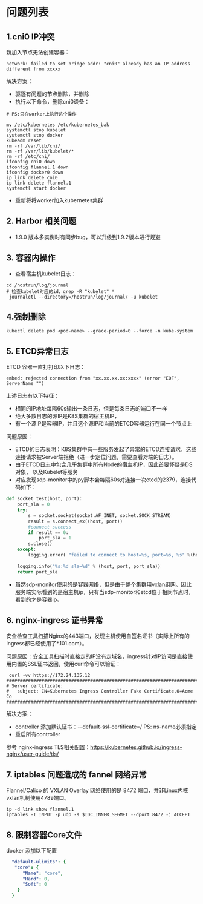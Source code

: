 # 问题列表

## 1.cni0 IP冲突

新加入节点无法创建容器：

```
network: failed to set bridge addr: "cni0" already has an IP address different from xxxxx
```

解决方案：
- 驱逐有问题的节点删除，并删除
- 执行以下命令，删除cni0设备：

```shell
# PS:只在worker上执行这个操作

mv /etc/kubernetes /etc/kubernetes_bak
systemctl stop kubelet
systemctl stop docker
kubeadm reset
rm -rf /var/lib/cni/
rm -rf /var/lib/kubelet/*
rm -rf /etc/cni/
ifconfig cni0 down
ifconfig flannel.1 down
ifconfig docker0 down
ip link delete cni0
ip link delete flannel.1
systemctl start docker
```
- 重新将将worker加入kubernetes集群

## 2. Harbor 相关问题

- 1.9.0 版本多实例时有同步bug，可以升级到1.9.2版本进行规避

## 3. 容器内操作

- 查看宿主机kubelet日志：

```
cd /hostrun/log/journal
# 检查kubelet对应的id，grep -R "kubelet" *
 journalctl --directory=/hostrun/log/journal/ -u kubelet

```

## 4.强制删除

```shell script
kubectl delete pod <pod-name> --grace-period=0 --force -n kube-system
```

## 5. ETCD异常日志

ETCD 容器一直打打印以下日志：

```
embed: rejected connection from "xx.xx.xx.xx:xxxx" (error "EOF", ServerName "")
```

上述日志有以下特征：

- 相同的IP地址每隔60s输出一条日志，但是每条日志的端口不一样
- 绝大多数日志的源IP是K8S集群的宿主机IP，
- 有一个源IP是容器IP，并且这个源IP和当前的ETCD容器运行在同一个节点上

问题原因：

- ETCD的日志表明：K8S集群中有一些服务发起了异常的ETCD连接请求，这些连接请求被Server端拒绝（进一步定位问题，需要查看对端的日志）。
- 由于ETCD日志中包含几乎集群中所有Node的宿主机IP，因此首要怀疑是DS对象， 以及Kubelet等服务
- 对应发现sdp-monitor中的py脚本会每隔60s对连接一次etcd的2379，连接代码如下：

```python
def socket_test(host, port):
	port_sla = 0
	try:
		s = socket.socket(socket.AF_INET, socket.SOCK_STREAM)
		result = s.connect_ex((host, port))
		#connect success
		if result == 0:
			port_sla = 1
		s.close()
	except:
		logging.error( "failed to connect to host=%s, port=%s, %s" %(host, port, str(traceback.format_exc())))
	
	logging.info("%s:%d sla=%d" % (host, port, port_sla))
	return port_sla
```

- 虽然sdp-monitor使用的是容器网络，但是由于整个集群用vxlan组网。因此服务端实际看到的是宿主机ip，只有当sdp-monitor和etcd位于相同节点时，看到的才是容器ip。

## 6. nginx-ingress 证书异常

安全检查工具扫描Nginx的443端口，发现主机使用自签名证书（实际上所有的Ingress都已经使用了*.101.com）。

问题原因：安全工具扫描时直接走的IP没有走域名，ingress针对IP访问是直接使用内置的SSL证书返回，使用curl命令可以验证：

```shell script
 curl -vv https://172.24.135.12
############################################################################
# Server certificate:
# 	subject: CN=Kubernetes Ingress Controller Fake Certificate,O=Acme Co
############################################################################
```

解决方案：

- controller 添加默认证书：--default-ssl-certificate=<ns-name>/<secret-name> PS: ns-name必须指定
- 重启所有controller

参考 nginx-ingress TLS相关配置：https://kubernetes.github.io/ingress-nginx/user-guide/tls/

## 7. iptables 问题造成的 fannel 网络异常

Flannel/Calico 的 VXLAN Overlay 网络使用的是 8472 端口，并非Linux内核vxlan机制使用4789端口。

```shell script
ip -d link show flannel.1
iptables -I INPUT -p udp -s $IDC_INNER_SEGMET --dport 8472 -j ACCEPT
```

## 8. 限制容器Core文件

docker 添加以下配置
```yaml
  "default-ulimits": {
   "core": {
      "Name": "core",
      "Hard": 0,
      "Soft": 0
    }
  }
```

